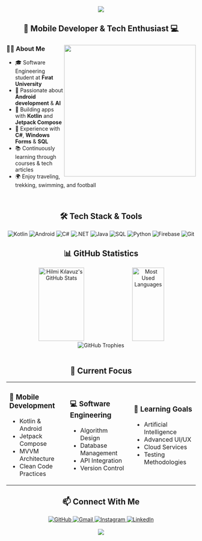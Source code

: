 <div align="center">
  <img src="https://capsule-render.vercel.app/api?type=waving&color=gradient&customColorList=12&height=200&section=header&text=Hilmi%20Kılavuz&fontSize=70&fontAlignY=35&desc=Software%20Engineering%20Student&descSize=25&descAlignY=55&animation=fadeIn" />
</div>


<h2 align="center">📱 Mobile Developer & Tech Enthusiast 💻</h2>

<div align="center">
  <img src="https://raw.githubusercontent.com/MicaelliMedeiros/micaellimedeiros/master/image/computer-illustration.png" min-width="380px" max-width="400px" width="350px" align="right">
  
  <div align="left">
    <h3>👨‍💻 About Me</h3>
    <ul>
      <li>🎓 Software Engineering student at <b>Fırat University</b></li>
      <li>🚀 Passionate about <b>Android development</b> & <b>AI</b></li>
      <li>📱 Building apps with <b>Kotlin</b> and <b>Jetpack Compose</b></li>
      <li>💼 Experience with <b>C#</b>, <b>Windows Forms</b> & <b>SQL</b></li>
      <li>📚 Continuously learning through courses & tech articles</li>
      <li>🌍 Enjoy traveling, trekking, swimming, and football</li>
    </ul>
  </div>
</div>

<br>

<h2 align="center">🛠️ Tech Stack & Tools</h2>

<div align="center">
  <img src="https://img.shields.io/badge/Kotlin-7F52FF?style=for-the-badge&logo=kotlin&logoColor=white" alt="Kotlin" />
  <img src="https://img.shields.io/badge/Android-3DDC84?style=for-the-badge&logo=android&logoColor=white" alt="Android" />
  <img src="https://img.shields.io/badge/C%23-239120?style=for-the-badge&logo=c-sharp&logoColor=white" alt="C#" />
  <img src="https://img.shields.io/badge/.NET-5C2D91?style=for-the-badge&logo=.net&logoColor=white" alt=".NET" />
  <img src="https://img.shields.io/badge/Java-ED8B00?style=for-the-badge&logo=openjdk&logoColor=white" alt="Java" />
  <img src="https://img.shields.io/badge/SQL-4479A1?style=for-the-badge&logo=mysql&logoColor=white" alt="SQL" />
  <img src="https://img.shields.io/badge/Python-3776AB?style=for-the-badge&logo=python&logoColor=white" alt="Python" />
  <img src="https://img.shields.io/badge/Firebase-FFCA28?style=for-the-badge&logo=firebase&logoColor=black" alt="Firebase" />
  <img src="https://img.shields.io/badge/Git-F05032?style=for-the-badge&logo=git&logoColor=white" alt="Git" />
</div>

<h2 align="center">📊 GitHub Statistics</h2>

<div align="center">
  <img width="49%" height="195px" src="https://github-readme-stats.vercel.app/api?username=HilmiKilavuz&show_icons=true&count_private=true&hide_border=true&bg_color=0d1117&title_color=00bfbf&icon_color=00bfbf&text_color=c9d1d9" alt="Hilmi Kılavuz's GitHub Stats" /> 
  <img width="41%" height="195px" src="https://github-readme-stats.vercel.app/api/top-langs/?username=HilmiKilavuz&layout=compact&hide_border=true&bg_color=0d1117&title_color=00bfbf&text_color=c9d1d9" alt="Most Used Languages" />
</div>

<div align="center">
  <img src="https://github-profile-trophy.vercel.app/?username=HilmiKilavuz&theme=algolia&row=1&column=6&margin-h=8&margin-w=8&no-bg=true" alt="GitHub Trophies" />
</div>


<br>

<h2 align="center">🚀 Current Focus</h2>

<div align="center">
  <table>
    <tr>
      <td>
        <h3>📱 Mobile Development</h3>
        <ul>
          <li>Kotlin & Android</li>
          <li>Jetpack Compose</li>
          <li>MVVM Architecture</li>
          <li>Clean Code Practices</li>
        </ul>
      </td>
      <td>
        <h3>💻 Software Engineering</h3>
        <ul>
          <li>Algorithm Design</li>
          <li>Database Management</li>
          <li>API Integration</li>
          <li>Version Control</li>
        </ul>
      </td>
      <td>
        <h3>🧠 Learning Goals</h3>
        <ul>
          <li>Artificial Intelligence</li>
          <li>Advanced UI/UX</li>
          <li>Cloud Services</li>
          <li>Testing Methodologies</li>
        </ul>
      </td>
    </tr>
  </table>
</div>

<h2 align="center">📫 Connect With Me</h2>

<div align="center">
  <a href="https://github.com/HilmiKilavuz">
    <img src="https://img.shields.io/badge/GitHub-100000?style=for-the-badge&logo=github&logoColor=white" alt="GitHub" />
  </a>
  <a href="mailto:kilavuzhilmi@gmail.com">
    <img src="https://img.shields.io/badge/Gmail-D14836?style=for-the-badge&logo=gmail&logoColor=white" alt="Gmail" />
  </a>
  <a href="https://www.instagram.com/hilmi.klvz/">
    <img src="https://img.shields.io/badge/Instagram-E4405F?style=for-the-badge&logo=instagram&logoColor=white" alt="Instagram" />
  </a>
  <a href="https://www.linkedin.com/in/hilmi-k%C4%B1lavuz-044b20294/">
    <img src="https://img.shields.io/badge/LinkedIn-0077B5?style=for-the-badge&logo=linkedin&logoColor=white" alt="LinkedIn" />
  </a>
</div>

<br>



<div align="center">
  <img src="https://capsule-render.vercel.app/api?type=waving&color=gradient&customColorList=12&height=120&section=footer&animation=fadeIn" />
</div>
